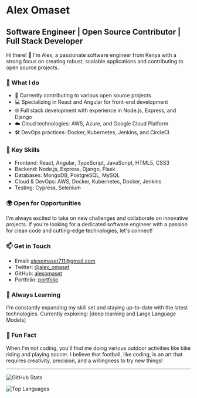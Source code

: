 # Alex Omaset

## Software Engineer | Open Source Contributor | Full Stack Developer

Hi there! 👋 I'm Alex, a passionate software engineer from Kenya with a strong focus on creating robust, scalable applications and contributing to open source projects.

### 🚀 What I do

- 🔭 Currently contributing to various open source projects
- 💻 Specializing in React and Angular for front-end development
- 🌐 Full stack development with experience in Node.js, Express, and Django
- ☁️ Cloud technologies: AWS, Azure, and Google Cloud Platform
- 🛠 DevOps practices: Docker, Kubernetes, Jenkins, and CircleCI

### 🌟 Key Skills

- Frontend: React, Angular, TypeScript, JavaScript, HTML5, CSS3
- Backend: Node.js, Express, Django, Flask
- Databases: MongoDB, PostgreSQL, MySQL
- Cloud & DevOps: AWS, Docker, Kubernetes, Docker, Jenkins
- Testing: Cypress, Selenium

### 🌍 Open for Opportunities

I'm always excited to take on new challenges and collaborate on innovative projects. If you're looking for a dedicated software engineer with a passion for clean code and cutting-edge technologies, let's connect!

### 📫 Get in Touch

- Email: alexomaset711@gmail.com
- Twitter: [@alex_omaset](https://twitter.com/alex_omaset)
- GitHub: [alexomaset](https://github.com/alexomaset)
- Portfolio: [portfolio](https://portfoli-liart.vercel.app/)

### 🌱 Always Learning

I'm constantly expanding my skill set and staying up-to-date with the latest technologies. Currently exploring: [deep learning and Large Language Models]

### 🍳 Fun Fact

When I'm not coding, you'll find me doing various outdoor activities like bike riding and playing soccer. I believe that football, like coding, is an art that requires creativity, precision, and a willingness to try new things!

---

![GitHub Stats](https://github-readme-stats.vercel.app/api?username=alexomaset&show_icons=true&theme=radical)

![Top Languages](https://github-readme-stats.vercel.app/api/top-langs/?username=alexomaset&layout=compact&theme=radical)
